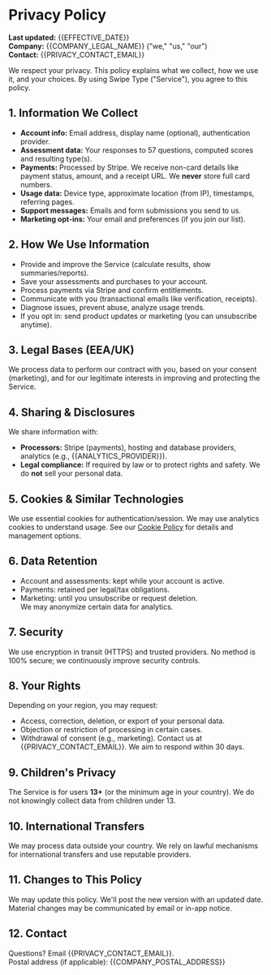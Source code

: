 # Privacy Policy

**Last updated:** {{EFFECTIVE_DATE}}  
**Company:** {{COMPANY_LEGAL_NAME}} ("we," "us," "our")  
**Contact:** {{PRIVACY_CONTACT_EMAIL}}

We respect your privacy. This policy explains what we collect, how we use it, and your choices. By using Swipe Type ("Service"), you agree to this policy.

## 1. Information We Collect
- **Account info:** Email address, display name (optional), authentication provider.
- **Assessment data:** Your responses to 57 questions, computed scores and resulting type(s).
- **Payments:** Processed by Stripe. We receive non-card details like payment status, amount, and a receipt URL. We **never** store full card numbers.
- **Usage data:** Device type, approximate location (from IP), timestamps, referring pages.
- **Support messages:** Emails and form submissions you send to us.
- **Marketing opt-ins:** Your email and preferences (if you join our list).

## 2. How We Use Information
- Provide and improve the Service (calculate results, show summaries/reports).
- Save your assessments and purchases to your account.
- Process payments via Stripe and confirm entitlements.
- Communicate with you (transactional emails like verification, receipts).
- Diagnose issues, prevent abuse, analyze usage trends.
- If you opt in: send product updates or marketing (you can unsubscribe anytime).

## 3. Legal Bases (EEA/UK)
We process data to perform our contract with you, based on your consent (marketing), and for our legitimate interests in improving and protecting the Service.

## 4. Sharing & Disclosures
We share information with:
- **Processors:** Stripe (payments), hosting and database providers, analytics (e.g., {{ANALYTICS_PROVIDER}}).
- **Legal compliance:** If required by law or to protect rights and safety.
We do **not** sell your personal data.

## 5. Cookies & Similar Technologies
We use essential cookies for authentication/session. We may use analytics cookies to understand usage. See our [Cookie Policy](/cookie) for details and management options.

## 6. Data Retention
- Account and assessments: kept while your account is active.  
- Payments: retained per legal/tax obligations.  
- Marketing: until you unsubscribe or request deletion.  
We may anonymize certain data for analytics.

## 7. Security
We use encryption in transit (HTTPS) and trusted providers. No method is 100% secure; we continuously improve security controls.

## 8. Your Rights
Depending on your region, you may request:
- Access, correction, deletion, or export of your personal data.
- Objection or restriction of processing in certain cases.
- Withdrawal of consent (e.g., marketing).
Contact us at {{PRIVACY_CONTACT_EMAIL}}. We aim to respond within 30 days.

## 9. Children's Privacy
The Service is for users **13+** (or the minimum age in your country). We do not knowingly collect data from children under 13.

## 10. International Transfers
We may process data outside your country. We rely on lawful mechanisms for international transfers and use reputable providers.

## 11. Changes to This Policy
We may update this policy. We'll post the new version with an updated date. Material changes may be communicated by email or in-app notice.

## 12. Contact
Questions? Email {{PRIVACY_CONTACT_EMAIL}}.  
Postal address (if applicable): {{COMPANY_POSTAL_ADDRESS}}
